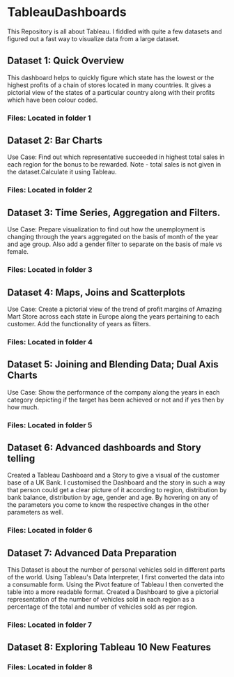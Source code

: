 # TableauDashboards
This Repository is all about Tableau. I fiddled with quite a few datasets and figured out a fast way to visualize data from a large dataset. 
## Dataset 1: Quick Overview
This dashboard helps to quickly figure which state has the lowest or the highest profits of a chain of stores located in many countries. It gives a pictorial view of the states of a particular country along with their profits which have been colour coded. 
### Files: Located in folder 1
## Dataset 2: Bar Charts
Use Case: Find out which representative succeeded in highest total sales in each region for the bonus to be rewarded.
Note - total sales is not given in the dataset.Calculate it using Tableau.
### Files: Located in folder 2
## Dataset 3: Time Series, Aggregation and Filters.
Use Case: Prepare visualization to find out how the unemployment is changing through the years aggregated on the basis of month of the year and age group. Also add a gender filter to separate on the basis of male vs female.
### Files: Located in folder 3
## Dataset 4: Maps, Joins and Scatterplots
Use Case: Create a pictorial view of the trend of profit margins of Amazing Mart Store across each state in Europe along the years pertaining to each customer. Add the functionality of years as filters.
### Files: Located in folder 4
## Dataset 5: Joining and Blending Data; Dual Axis Charts
Use Case: Show the performance of the company along the years in each category depicting if the target has been achieved or not and if yes then by how much.
### Files: Located in folder 5
## Dataset 6: Advanced dashboards and Story telling
Created a Tableau Dashboard and a Story to give a visual of the customer base of a UK Bank. I customised the Dashboard and the story in such a way that person could get a clear picture of it according to region, distribution by bank balance, distribution by age, gender and age. By hovering on any of the parameters you come to know the respective changes in the other parameters as well.
### Files: Located in folder 6
## Dataset 7: Advanced Data Preparation
This Dataset is about the number of personal vehicles sold in different parts of the world. Using Tableau's Data Interpreter, I first converted the data into a consumable form. Using the Pivot feature of Tableau I then converted the table into a more readable format. Created a Dashboard to give a pictorial representation of the number of vehicles sold in each region as a percentage of the total and number of vehicles sold as per region.
### Files: Located in folder 7
## Dataset 8: Exploring Tableau 10 New Features

### Files: Located in folder 8


